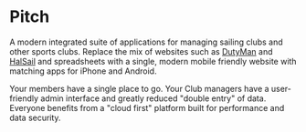 Pitch
=====

A modern integrated suite of applications for managing sailing clubs and other sports clubs. Replace the 
mix of websites such as [DutyMan](https://dutyman.biz) and [HalSail](https://www.halsail.com/) and 
spreadsheets with a single, modern mobile friendly website with matching apps for iPhone and Android.

Your members have a single place to go. Your Club managers have a user-friendly admin interface and greatly 
reduced "double entry" of data. Everyone benefits from a "cloud first" platform built for
performance and data security.

